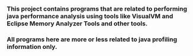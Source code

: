 ### This project contains programs that are related to performing java performance analysis using tools like VisualVM and Eclipse Memory Analyzer Tools and other tools.

### All programs here are more or less related to java profiling information only. 